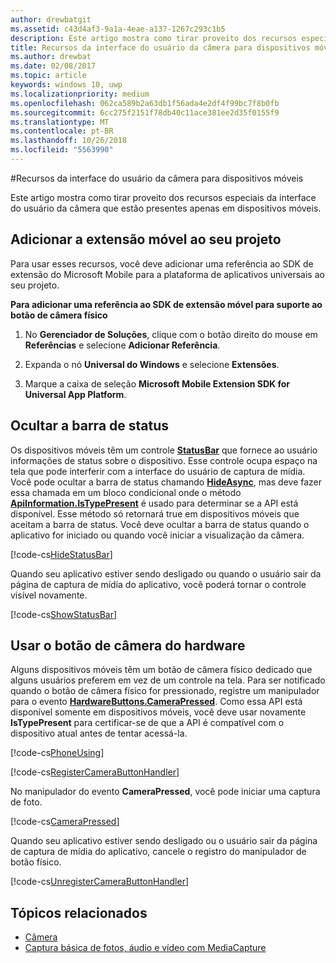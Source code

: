 ```yaml
---
author: drewbatgit
ms.assetid: c43d4af3-9a1a-4eae-a137-1267c293c1b5
description: Este artigo mostra como tirar proveito dos recursos especiais da interface do usuário da câmera que estão presentes apenas em dispositivos móveis.
title: Recursos da interface do usuário da câmera para dispositivos móveis
ms.author: drewbat
ms.date: 02/08/2017
ms.topic: article
keywords: windows 10, uwp
ms.localizationpriority: medium
ms.openlocfilehash: 062ca589b2a63db1f56ada4e2df4f99bc7f8b0fb
ms.sourcegitcommit: 6cc275f2151f78db40c11ace381ee2d35f0155f9
ms.translationtype: MT
ms.contentlocale: pt-BR
ms.lasthandoff: 10/26/2018
ms.locfileid: "5563990"
---
```

#<a name="camera-ui-features-for-mobile-devices"></a>Recursos da interface do usuário da câmera para dispositivos móveis

Este artigo mostra como tirar proveito dos recursos especiais da interface do usuário da câmera que estão presentes apenas em dispositivos móveis. 

## <a name="add-the-mobile-extension-to-your-project"></a>Adicionar a extensão móvel ao seu projeto 

Para usar esses recursos, você deve adicionar uma referência ao SDK de extensão do Microsoft Mobile para a plataforma de aplicativos universais ao seu projeto.

**Para adicionar uma referência ao SDK de extensão móvel para suporte ao botão de câmera físico**

1.  No **Gerenciador de Soluções**, clique com o botão direito do mouse em **Referências** e selecione **Adicionar Referência**.

2.  Expanda o nó **Universal do Windows** e selecione **Extensões**.

3.  Marque a caixa de seleção **Microsoft Mobile Extension SDK for Universal App Platform**.

## <a name="hide-the-status-bar"></a>Ocultar a barra de status

Os dispositivos móveis têm um controle [**StatusBar**](https://msdn.microsoft.com/library/windows/apps/dn633864) que fornece ao usuário informações de status sobre o dispositivo. Esse controle ocupa espaço na tela que pode interferir com a interface do usuário de captura de mídia. Você pode ocultar a barra de status chamando [**HideAsync**](https://msdn.microsoft.com/library/windows/apps/dn610339), mas deve fazer essa chamada em um bloco condicional onde o método [**ApiInformation.IsTypePresent**](https://msdn.microsoft.com/library/windows/apps/dn949016) é usado para determinar se a API está disponível. Esse método só retornará true em dispositivos móveis que aceitam a barra de status. Você deve ocultar a barra de status quando o aplicativo for iniciado ou quando você iniciar a visualização da câmera.

[!code-cs[HideStatusBar](./code/BasicMediaCaptureWin10/cs/MainPage.xaml.cs#SnippetHideStatusBar)]

Quando seu aplicativo estiver sendo desligado ou quando o usuário sair da página de captura de mídia do aplicativo, você poderá tornar o controle visível novamente.

[!code-cs[ShowStatusBar](./code/BasicMediaCaptureWin10/cs/MainPage.xaml.cs#SnippetShowStatusBar)]

## <a name="use-the-hardware-camera-button"></a>Usar o botão de câmera do hardware

Alguns dispositivos móveis têm um botão de câmera físico dedicado que alguns usuários preferem em vez de um controle na tela. Para ser notificado quando o botão de câmera físico for pressionado, registre um manipulador para o evento [**HardwareButtons.CameraPressed**](https://msdn.microsoft.com/library/windows/apps/dn653805). Como essa API está disponível somente em dispositivos móveis, você deve usar novamente **IsTypePresent** para certificar-se de que a API é compatível com o dispositivo atual antes de tentar acessá-la.

[!code-cs[PhoneUsing](./code/BasicMediaCaptureWin10/cs/MainPage.xaml.cs#SnippetPhoneUsing)]

[!code-cs[RegisterCameraButtonHandler](./code/BasicMediaCaptureWin10/cs/MainPage.xaml.cs#SnippetRegisterCameraButtonHandler)]

No manipulador do evento **CameraPressed**, você pode iniciar uma captura de foto.

[!code-cs[CameraPressed](./code/BasicMediaCaptureWin10/cs/MainPage.xaml.cs#SnippetCameraPressed)]

Quando seu aplicativo estiver sendo desligado ou o usuário sair da página de captura de mídia do aplicativo, cancele o registro do manipulador de botão físico.

[!code-cs[UnregisterCameraButtonHandler](./code/BasicMediaCaptureWin10/cs/MainPage.xaml.cs#SnippetUnregisterCameraButtonHandler)]

## <a name="related-topics"></a>Tópicos relacionados

* [Câmera](camera.md)
* [Captura básica de fotos, áudio e vídeo com MediaCapture](basic-photo-video-and-audio-capture-with-MediaCapture.md)





